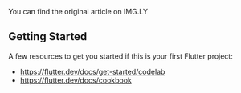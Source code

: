 You can find the original article on IMG.LY

## Getting Started

A few resources to get you started if this is your first Flutter project:

- https://flutter.dev/docs/get-started/codelab
- https://flutter.dev/docs/cookbook

